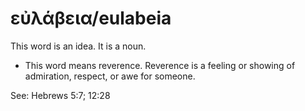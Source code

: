 # εὐλάβεια/eulabeia
This word is an idea. It is a noun.
* This word means reverence. Reverence is a feeling or showing of admiration, respect, or awe for someone.

See: Hebrews 5:7; 12:28
